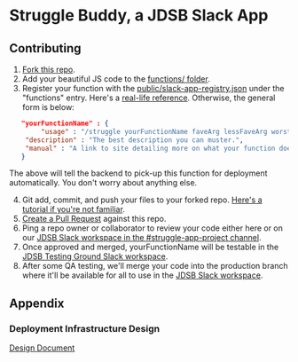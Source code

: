 # Struggle Buddy, a JDSB Slack App

## Contributing
1. [Fork this repo](https://help.github.com/en/articles/fork-a-repo#fork-an-example-repository).
2. Add your beautiful JS code to the [functions/ folder](https://github.com/junior-dev-struggle-bus/struggle-slack-app/tree/staging/functions).
3. Register your function with the [public/slack-app-registry.json](https://github.com/junior-dev-struggle-bus/struggle-slack-app/blob/staging/public/slack-app-registry.json) under the "functions" entry. Here's a [real-life reference](https://github.com/junior-dev-struggle-bus/struggle-slack-app/commit/0ff6622028e87e0729fc97feda3c4080f4606eb1). Otherwise, the general form is below:
```json
   "yourFunctionName" : {
        "usage" : "/struggle yourFunctionName faveArg lessFaveArg worstArg -OR- anything, this gets displayed to the user.",
	"description" : "The best description you can muster.",
	"manual" : "A link to site detailing more on what your function does."
   }
```
   The above will tell the backend to pick-up this function for deployment automatically. You don't worry about anything else.
   
4. Git add, commit, and push your files to your forked repo. [Here's a tutorial if you're not familiar](https://www.atlassian.com/git).
5. [Create a Pull Request](https://help.github.com/en/articles/creating-a-pull-request) against this repo.
6. Ping a repo owner or collaborator to review your code either here or on our [JDSB Slack workspace in the #struggle-app-project channel](https://join.slack.com/t/jdsb/shared_invite/enQtNzA0NTY3OTE2ODg3LTE5ZTE5ODI5YmE5YTUzN2UyOWUxZmM1ZDZlNDliZTgxYTg0ODRlMmM3OThkY2JlZDRlNjIzYmJiMjNjNDBjOWQ).
7. Once approved and merged, yourFunctionName will be testable in the [JDSB Testing Ground Slack workspace](https://join.slack.com/t/jdsb-wrecking-ball/shared_invite/enQtNjgyMjA3NzU4MzIyLWMyNjIyZDY3ZDkwMTdiY2VlNDhlNDg2YTYyODQ3ZjRlZjA1NTZiNmNhZjcyNDM5MDhiNDliMmFmMzExOTJiNTk).
8. After some QA testing, we'll merge your code into the production branch where it'll be available for all to use in the [JDSB Slack workspace](https://join.slack.com/t/jdsb\/shared_invite/enQtNzA0NTY3OTE2ODg3LTE5ZTE5ODI5YmE5YTUzN2UyOWUxZmM1ZDZlNDliZTgxYTg0ODRlMmM3OThkY2JlZDRlNjIzYmJiMjNjNDBjOWQ).

## Appendix

### Deployment Infrastructure Design
[Design Document](https://docs.google.com/document/d/16dnOpjcIh5SccWKhtK9-ZRwT3qARPdJVvA3x1K9aIrY/edit?usp=sharing)
